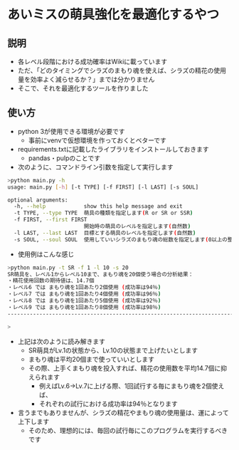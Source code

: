 # あいミスの萌具強化を最適化するやつ

## 説明

- 各レベル段階における成功確率はWikiに載っています
- ただ、「どのタイミングでシラズのまもり魂を使えば、シラズの精花の使用量を効率よく減らせるか？」までは分かりません
- そこで、それを最適化するツールを作りました

## 使い方

- python 3が使用できる環境が必要です
  - 事前にvenvで仮想環境を作っておくとベターです
- requirements.txtに記載したライブラリをインストールしておきます
  - pandas・pulpのことです
- 次のように、コマンドライン引数を指定して実行します

```bash
>python main.py -h
usage: main.py [-h] [-t TYPE] [-f FIRST] [-l LAST] [-s SOUL]

optional arguments:
  -h, --help            show this help message and exit
  -t TYPE, --type TYPE  萌具の種類を指定します(R or SR or SSR)
  -f FIRST, --first FIRST
                        開始時の萌具のレベルを指定します(自然数)
  -l LAST, --last LAST  目標とする萌具のレベルを指定します(自然数)
  -s SOUL, --soul SOUL  使用していいシラズのまもり魂の総数を指定します(0以上の整数)
```

- 使用例はこんな感じ

```bash
>python main.py -t SR -f 1 -l 10 -s 20
SR萌具を、レベル1からレベル10まで、まもり魂を20個使う場合の分析結果：
・精花使用回数の期待値は、14.7個
・レベル6 では まもり魂を1回あたり2個使用 (成功率は94％)
・レベル7 では まもり魂を1回あたり4個使用 (成功率は96％)
・レベル8 では まもり魂を1回あたり5個使用 (成功率は92％)
・レベル9 では まもり魂を1回あたり8個使用 (成功率は98％)
--------------------------------------------------------------------------------

>
```

- 上記は次のように読み解きます
  - SR萌具がLv.1の状態から、Lv.10の状態まで上げたいとします
  - まもり魂は平均20個まで使っていいとします
  - その際、上手くまもり魂を投入すれば、精花の使用数を平均14.7個に抑えられます
    - 例えばLv.6→Lv.7に上げる際、1回試行する毎にまもり魂を2個使えば、
    - それぞれの試行における成功率は94％となります
- 言うまでもありませんが、シラズの精花やまもり魂の使用量は、運によって上下します
  - そのため、理想的には、毎回の試行毎にこのプログラムを実行するべきです
